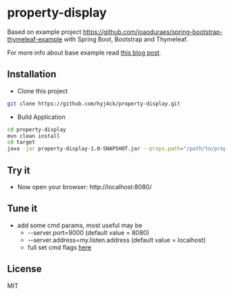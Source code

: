 # property-display
Based on example project https://github.com/joaoduraes/spring-bootstrap-thymeleaf-example with Spring Boot, Bootstrap and Thymeleaf.

For more info about base example read [this blog post](http://joaoduraes.github.io/2015/02/07/spring-bootstrap-thymeleaf-example.html).

Installation
--------------
* Clone this project
```sh
git clone https://github.com/hyj4ck/property-display.git
```

* Build Application
```sh
cd property-display
mvn clean install
cd target
java -jar property-display-1.0-SNAPSHOT.jar --props.path="/path/to/property-file.properties"
```

Try it
--------------
- Now open your browser: http://localhost:8080/

Tune it
--------------
- add some cmd params, most useful may be
    +  --server.port=9000 (default value = 8080)
    +  --server.address=my.listen.address (default value = localhost)
    +  full set cmd flags [here](https://docs.spring.io/spring-boot/docs/current/reference/html/common-application-properties.html)

License
--------------
MIT
